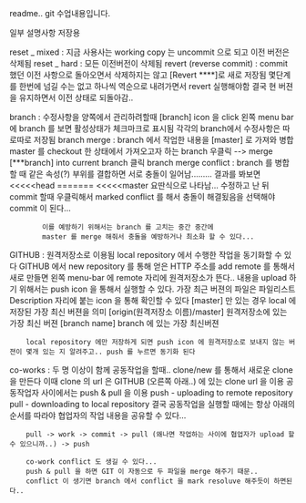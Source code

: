 readme..
git 수업내용입니다.

일부 설명사항 저장용 

reset _ mixed : 지금 사용사는 working copy 는 uncommit 으로 되고 
				이전 버전은 삭제됨
reset _ hard : 모든 이전버전이 삭제됨
revert (reverse commit) : commit 했던 이전 사항으로 돌아오면서
						삭제하지는 않고 [Revert ****]로 새로 저장됨
						몇단계를 한번에 넘길 수는 없고
						하나씩 역순으로 내려가면서 revert 실행해야함
						결국 현 버젼을 유지하면서 이전 상태로 되돌아감..

branch : 수정사항을 양쪽에서 관리하려할때
		[branch] icon 을 click 
		왼쪽 menu bar 에 branch 를 보면 활성상태가 체크마크로 표시됨
		각각의 branch에서 수정사항은 따로따로 저장됨
branch merge : branch 에서 작업한 내용을 [master] 로 가져와 병합
			master 를 checkout 한 상태에서 가져오고자 하는 branch 우클릭
		    --> merge [***branch] into current branch 클릭
branch merge conflict : branch 를 병합할 때 같은 속성(?) 부위를 결합하면
			서로 충돌이 일어남.........
			결과를 봐보면  <<<<<head   =======   <<<<<master
			요딴식으로 나타남...
			수정하고 난 뒤 commit 할때 우클릭해서 marked conflict 를 해서
			충돌이 해결됬음을 선택해야 commit 이 된다...

			이를 예방하기 위해서는 branch 를 고치는 중간 중간에
			master 를 merge 해줘서 충돌을 예방하거나 최소화 할 수 있다...

GITHUB : 원격저장소로 이용됨
		local repository 에서 수행한 작업을 동기화할 수 있다
		GITHUB 에서 new repository 를 통해 얻은 HTTP 주소를 
		add remote 를 통해서 새로 만들면
		왼쪽 menu-bar 에 remote 자리에 원격저장소가 뜬다..
		내용을 upload 하기 위해서는 push icon 을 통해서 실행할 수 있다.
		가장 최근 버젼의 파일은 파일리스트 Description 자리에 붙는 icon 을 통해 확인할 수 있다
		[master] 만 있는 경우 local 에 저장된 가장 최신 버젼을 의미
		[origin(원격저장소 이름)/master] 원격저장소에 있는 가장 최신 버젼
		[branch name] branch 에 있는 가장 최신버젼 

		local repository 에만 저장하게 되면 push icon 에 원격저장소로 보내지 않는 버젼이 몇개 있는 지 알려주고.. push 를 누르면 동기화 된다

co-works : 두 명 이상이 함께 공동작업을 할때..
		clone/new 를 통해서 새로운 clone 을 만든다
		이때 clone 의 url 은 GITHUB (오른쪽 아래..) 에 있는 clone url 을 이용
		공동작업자 사이에서는 push & pull 을 이용
		push - uploading to remote repository 
		pull - downloading to local repository
		결국 공동작업을 실행할 때에는 항상 아래의 순서를 따라야 협업자의 작업 내용을 공유할 수 있다...

		pull -> work -> commit -> pull (왜나면 작업하는 사이에 협업자가 upload 할 수 있으니까..) -> push

		co-work conflict 도 생길 수 있다... 
		push & pull 을 하면 GIT 이 자동으로 두 파일을 merge 해주기 때문..
		conflict 이 생기면 branch 에서 conflict 을 mark resoluve 해주듯이 하면된다..